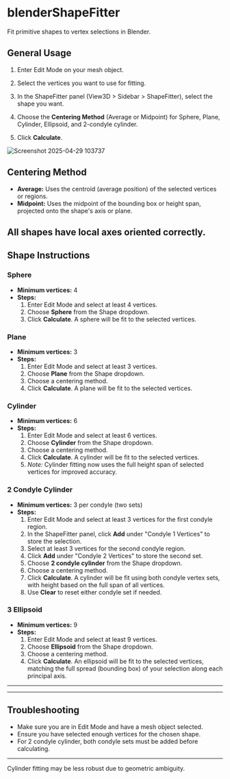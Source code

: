# blenderShapeFitter
Fit primitive shapes to vertex selections in Blender.

## General Usage
1. Enter Edit Mode on your mesh object.
2. Select the vertices you want to use for fitting.
3. In the ShapeFitter panel (View3D > Sidebar > ShapeFitter), select the shape you want.
4. Choose the **Centering Method** (Average or Midpoint) for Sphere, Plane, Cylinder, Ellipsoid, and 2-condyle cylinder.

5. Click **Calculate**.

![Screenshot 2025-04-29 103737](https://github.com/user-attachments/assets/9fc1cd9c-9255-44e3-8a62-80f82d665d0f)

## Centering Method
- **Average:** Uses the centroid (average position) of the selected vertices or regions.
- **Midpoint:** Uses the midpoint of the bounding box or height span, projected onto the shape's axis or plane.


All shapes have local axes oriented correctly.
---

## Shape Instructions

### Sphere
- **Minimum vertices:** 4
- **Steps:**
  1. Enter Edit Mode and select at least 4 vertices.
  2. Choose **Sphere** from the Shape dropdown.
  3. Click **Calculate**. A sphere will be fit to the selected vertices.

### Plane
- **Minimum vertices:** 3
- **Steps:**
  1. Enter Edit Mode and select at least 3 vertices.
  2. Choose **Plane** from the Shape dropdown.
  3. Choose a centering method.
  4. Click **Calculate**. A plane will be fit to the selected vertices.

### Cylinder
- **Minimum vertices:** 6
- **Steps:**
  1. Enter Edit Mode and select at least 6 vertices.
  2. Choose **Cylinder** from the Shape dropdown.
  3. Choose a centering method.
  4. Click **Calculate**. A cylinder will be fit to the selected vertices.
  5. *Note:* Cylinder fitting now uses the full height span of selected vertices for improved accuracy.

### 2 Condyle Cylinder
- **Minimum vertices:** 3 per condyle (two sets)
- **Steps:**
  1. Enter Edit Mode and select at least 3 vertices for the first condyle region.
  2. In the ShapeFitter panel, click **Add** under "Condyle 1 Vertices" to store the selection.
  3. Select at least 3 vertices for the second condyle region.
  4. Click **Add** under "Condyle 2 Vertices" to store the second set.
  5. Choose **2 condyle cylinder** from the Shape dropdown.
  6. Choose a centering method.
  7. Click **Calculate**. A cylinder will be fit using both condyle vertex sets, with height based on the full span of all vertices.
  8. Use **Clear** to reset either condyle set if needed.

### 3 Ellipsoid
- **Minimum vertices:** 9
- **Steps:**
  1. Enter Edit Mode and select at least 9 vertices.
  2. Choose **Ellipsoid** from the Shape dropdown.
  3. Choose a centering method.
  4. Click **Calculate**. An ellipsoid will be fit to the selected vertices, matching the full spread (bounding box) of your selection along each principal axis.

---

---

## Troubleshooting
- Make sure you are in Edit Mode and have a mesh object selected.
- Ensure you have selected enough vertices for the chosen shape.
- For 2 condyle cylinder, both condyle sets must be added before calculating.

---

Cylinder fitting may be less robust due to geometric ambiguity.
